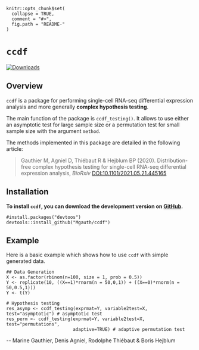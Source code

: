 <!-- README.md is generated from README.Rmd. Please edit that file -->

```{r, echo = FALSE}
knitr::opts_chunk$set(
  collapse = TRUE,
  comment = "#>",
  fig.path = "README-"
)
```

# `ccdf`

[![Downloads](https://cranlogs.r-pkg.org/badges/ccdf?color=blue)](https://www.r-pkg.org/pkg/ccdf)

## Overview

`ccdf` is a package for performing single-cell RNA-seq differential expression analysis and more generally **complex hypothesis testing**. 

The main function of the package is `ccdf_testing()`. It  allows to use either an asymptotic test for large sample size or a permutation test for small sample size with the argument `method`.

The methods implemented in this package are detailed in the following article:

> Gauthier M, Agniel D, Thiébaut R & Hejblum BP (2020). Distribution-free complex hypothesis testing for single-cell RNA-seq differential expression analysis, *BioRxiv*  [DOI:10.1101/2021.05.21.445165]( https://doi.org/10.1101/2021.05.21.445165)



## Installation

**To install `ccdf`, you can download the development version on [GitHub](https://github.com/Mgauth/ccdf).**
```{r GitHub-install, eval=FALSE}
#install.packages("devtoos")
devtools::install_github("Mgauth/ccdf")
```


## Example

Here is a basic example which shows how to use `ccdf` with simple generated data.

```{r example, eval = FALSE}
## Data Generation
X <- as.factor(rbinom(n=100, size = 1, prob = 0.5))
Y <- replicate(10, ((X==1)*rnorm(n = 50,0,1)) + ((X==0)*rnorm(n = 50,0.5,1)))
Y <- t(Y)
```

```{r estimation, eval = FALSE}
# Hypothesis testing
res_asymp <- ccdf_testing(exprmat=Y, variable2test=X, test="asymptotic") # asymptotic test
res_perm <- ccdf_testing(exprmat=Y, variable2test=X, test="permutations",
                         adaptive=TRUE) # adaptive permutation test
```


 -- Marine Gauthier, Denis Agniel, Rodolphe Thiébaut & Boris Hejblum
